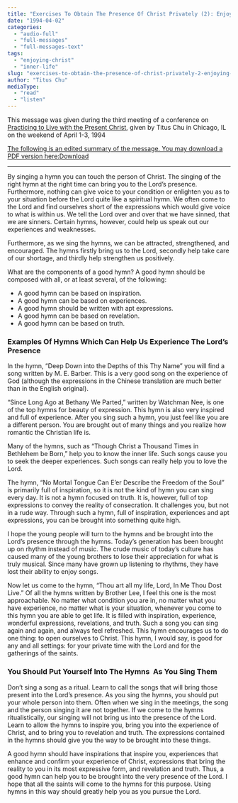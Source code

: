 ```yaml
---
title: "Exercises To Obtain The Presence Of Christ Privately (2): Enjoying the Hymns"
date: "1994-04-02"
categories: 
  - "audio-full"
  - "full-messages"
  - "full-messages-text"
tags: 
  - "enjoying-christ"
  - "inner-life"
slug: "exercises-to-obtain-the-presence-of-christ-privately-2-enjoying-the-hymns"
author: "Titus Chu"
mediaType: 
  - "read"
  - "listen"
---
```


This message was given during the third meeting of a conference on [Practicing to Live with the Present Christ](https://www.asweetsavor.org/practicing-to-live-with-the-present-christ/), given by Titus Chu in Chicago, IL on the weekend of April 1-3, 1994

[The following is an edited summary of the message. You may download a PDF version here:](https://www.asweetsavor.org/wp-content/uploads/practicing-to-live-christ-03.pdf)[Download](https://www.asweetsavor.org/wp-content/uploads/practicing-to-live-christ-03.pdf)

* * *

By singing a hymn you can touch the person of Christ. The singing of the right hymn at the right time can bring you to the Lord’s presence. Furthermore, nothing can give voice to your condition or enlighten you as to your situation before the Lord quite like a spiritual hymn. We often come to the Lord and find ourselves short of the expressions which would give voice to what is within us. We tell the Lord over and over that we have sinned, that we are sinners. Certain hymns, however, could help us speak out our experiences and weaknesses. 

Furthermore, as we sing the hymns, we can be attracted, strengthened, and encouraged. The hymns firstly bring us to the Lord, secondly help take care of our shortage, and thirdly help strengthen us positively. 

What are the components of a good hymn? A good hymn should be composed with all, or at least several, of the following: 

- A good hymn can be based on inspiration. 
- A good hymn can be based on experiences. 
- A good hymn should be written with apt expressions. 
- A good hymn can be based on revelation.
- A good hymn can be based on truth. 

### Examples Of Hymns Which Can Help Us Experience The Lord’s Presence

In the hymn, “Deep Down into the Depths of this Thy Name” you will find a song written by M. E. Barber. This is a very good song on the experience of God (although the expressions in the Chinese translation are much better than in the English original). 

“Since Long Ago at Bethany We Parted,” written by Watchman Nee, is one of the top hymns for beauty of expression. This hymn is also very inspired and full of experience. After you sing such a hymn, you just feel like you are a different person. You are brought out of many things and you realize how romantic the Christian life is. 

Many of the hymns, such as “Though Christ a Thousand Times in Bethlehem be Born,” help you to know the inner life. Such songs cause you to seek the deeper experiences. Such songs can really help you to love the Lord. 

The hymn, “No Mortal Tongue Can E’er Describe the Freedom of the Soul” is primarily full of inspiration, so it is not the kind of hymn you can sing every day. It is not a hymn focused on truth. It is, however, full of top expressions to convey the reality of consecration. It challenges you, but not in a rude way. Through such a hymn, full of inspiration, experiences and apt expressions, you can be brought into something quite high.

I hope the young people will turn to the hymns and be brought into the Lord’s presence through the hymns. Today’s generation has been brought up on rhythm instead of music. The crude music of today’s culture has caused many of the young brothers to lose their appreciation for what is truly musical. Since many have grown up listening to rhythms, they have lost their ability to enjoy songs. 

Now let us come to the hymn, “Thou art all my life, Lord, In Me Thou Dost Live.” Of all the hymns written by Brother Lee, I feel this one is the most approachable. No matter what condition you are in, no matter what you have experience, no matter what is your situation, whenever you come to this hymn you are able to get life. It is filled with inspiration, experience, wonderful expressions, revelations, and truth. Such a song you can sing again and again, and always feel refreshed. This hymn encourages us to do one thing: to open ourselves to Christ. This hymn, I would say, is good for any and all settings: for your private time with the Lord and for the gatherings of the saints. 

### You Should Put Yourself Into The Hymns  As You Sing Them  

Don’t sing a song as a ritual. Learn to call the songs that will bring those present into the Lord’s presence. As you sing the hymns, you should put your whole person into them. Often when we sing in the meetings, the song and the person singing it are not together. If we come to the hymns ritualistically, our singing will not bring us into the presence of the Lord. Learn to allow the hymns to inspire you, bring you into the experience of Christ, and to bring you to revelation and truth. The expressions contained in the hymns should give you the way to be brought into these things.

A good hymn should have inspirations that inspire you, experiences that enhance and confirm your experience of Christ, expressions that bring the reality to you in its most expressive form, and revelation and truth. Thus, a good hymn can help you to be brought into the very presence of the Lord. I hope that all the saints will come to the hymns for this purpose. Using hymns in this way should greatly help you as you pursue the Lord.
